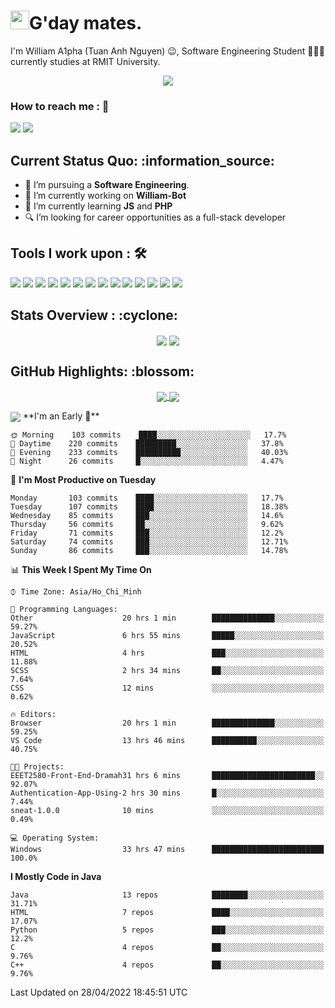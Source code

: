 <h1><img src="https://emojis.slackmojis.com/emojis/images/1531849430/4246/blob-sunglasses.gif?1531849430" width="30"/>G'day mates.</h1>

I'm William A1pha (Tuan Anh Nguyen) 😉, Software Engineering Student 👨🏻‍💻 currently studies at RMIT University.
<p align="center"><img src="https://readme-typing-svg.herokuapp.com?vCenter=true&width=500&lines=Software+Engineering+Student;Year+Two;RMIT+University" /></p>

### How to reach me : :iphone:
<a href="mailto: tuananh131001@gmail.com">
<a href="https://www.linkedin.com/in/tu%E1%BA%A5n-anh-nguy%E1%BB%85n-2051281b4/"><img src="https://img.shields.io/badge/WilliamA1pha-%230077B5.svg?&style=for-the-badge&logo=linkedin&logoColor=white" ></a>  <a href="http://discordapp.com/users/331413468202926081"><img src="https://img.shields.io/badge/Discord-5865F2?style=for-the-badge&logo=discord&logoColor=white" ></a>  
  
 <h2>Current Status Quo: :information_source:</h2>
  
- 💼 I’m pursuing a <strong>Software Engineering</strong>.
- 🔭 I’m currently working on <strong>William-Bot</strong> 
- 🌱 I’m currently learning <strong>JS</strong> and <strong>PHP</strong>
- 🔍 I’m looking for career opportunities as a full-stack developer
 <h2>Tools I work upon : 🛠</h2>
  
<!-- <img src="">   -->
<img src="https://img.shields.io/badge/HTML5-E34F26?style=for-the-badge&logo=html5&logoColor=white">  <img src="https://img.shields.io/badge/CSS3-1572B6?style=for-the-badge&logo=css3&logoColor=white">   <img src="https://img.shields.io/badge/Java%20-%23E00033.svg?&style=for-the-badge&logo=java&logoColor=white">   <img src="https://img.shields.io/badge/python%20-%2314354C.svg?&style=for-the-badge&logo=python&logoColor=white">   <img src="https://img.shields.io/badge/c++%20-%2300599C.svg?&style=for-the-badge&logo=c%2B%2B&logoColor=white">   <img src="https://img.shields.io/badge/MySQL-005C84?style=for-the-badge&logo=mysql&logoColor=white">    <img src="https://img.shields.io/badge/git%20-%23F05032.svg?&style=for-the-badge&logo=git&logoColor=white"/>   <img src="http://img.shields.io/badge/-VS%20Code-000000?style=for-the-badge&logo=Visual-studio-code&logoColor=blue"> <img src="https://img.shields.io/badge/Arduino_IDE-00979D?style=for-the-badge&logo=arduino&logoColor=white"> <img src="https://img.shields.io/badge/Codewars-B1361E?style=for-the-badge&logo=Codewars&logoColor=white"> <img src="https://img.shields.io/badge/PyCharm-000000.svg?&style=for-the-badge&logo=PyCharm&logoColor=white"> <img src="https://img.shields.io/badge/Visual_Studio-5C2D91?style=for-the-badge&logo=visual%20studio&logoColor=white">  <img src="https://img.shields.io/badge/Visual_Studio_Code-0078D4?style=for-the-badge&logo=visual%20studio%20code&logoColor=white"> <img src="https://img.shields.io/badge/-Hackerrank-2EC866?style=for-the-badge&logo=HackerRank&logoColor=white">

  <h2>Stats Overview : :cyclone: </h2>
  <p align="center">
<img align="center" src="https://github-readme-stats.vercel.app/api?username=wi2liamalpha&show_icons=true&count_private=true&hide=stars&include_all_commits=false&theme=aura" />
<img align="center" src="https://github-profile-trophy.vercel.app/?username=wi2liamalpha&theme=dracula&no-bg=true&row=1"/>
  </p>

  <h2>GitHub Highlights: :blossom:</h2>
  <p align="center">
<a href="">
  <img align="center" src="https://github-readme-stats.vercel.app/api/top-langs/?username=wi2liamalpha&langs_count=8&layout=compact&theme=material-palenight&hide=html,Tcl" />
</a>
<a href="">
  <img align="center" src="http://github-readme-streak-stats.herokuapp.com?user=wi2liamalpha&theme=material-palenight"/>
</a>
  </p>
 <img align="center" src="https://activity-graph.herokuapp.com/graph?username=wi2liamalpha&theme=react-dark"/>
<!--START_SECTION:waka-->
**I'm an Early 🐤** 

```text
🌞 Morning    103 commits    ████░░░░░░░░░░░░░░░░░░░░░   17.7% 
🌆 Daytime    220 commits    █████████░░░░░░░░░░░░░░░░   37.8% 
🌃 Evening    233 commits    ██████████░░░░░░░░░░░░░░░   40.03% 
🌙 Night      26 commits     █░░░░░░░░░░░░░░░░░░░░░░░░   4.47%

```
📅 **I'm Most Productive on Tuesday** 

```text
Monday       103 commits    ████░░░░░░░░░░░░░░░░░░░░░   17.7% 
Tuesday      107 commits    ████░░░░░░░░░░░░░░░░░░░░░   18.38% 
Wednesday    85 commits     ███░░░░░░░░░░░░░░░░░░░░░░   14.6% 
Thursday     56 commits     ██░░░░░░░░░░░░░░░░░░░░░░░   9.62% 
Friday       71 commits     ███░░░░░░░░░░░░░░░░░░░░░░   12.2% 
Saturday     74 commits     ███░░░░░░░░░░░░░░░░░░░░░░   12.71% 
Sunday       86 commits     ███░░░░░░░░░░░░░░░░░░░░░░   14.78%

```


📊 **This Week I Spent My Time On** 

```text
⌚︎ Time Zone: Asia/Ho_Chi_Minh

💬 Programming Languages: 
Other                    20 hrs 1 min        ██████████████░░░░░░░░░░░   59.27% 
JavaScript               6 hrs 55 mins       █████░░░░░░░░░░░░░░░░░░░░   20.52% 
HTML                     4 hrs               ███░░░░░░░░░░░░░░░░░░░░░░   11.88% 
SCSS                     2 hrs 34 mins       ██░░░░░░░░░░░░░░░░░░░░░░░   7.64% 
CSS                      12 mins             ░░░░░░░░░░░░░░░░░░░░░░░░░   0.62%

🔥 Editors: 
Browser                  20 hrs 1 min        ██████████████░░░░░░░░░░░   59.25% 
VS Code                  13 hrs 46 mins      ██████████░░░░░░░░░░░░░░░   40.75%

🐱‍💻 Projects: 
EEET2580-Front-End-Dramah31 hrs 6 mins       ███████████████████████░░   92.07% 
Authentication-App-Using-2 hrs 30 mins       █░░░░░░░░░░░░░░░░░░░░░░░░   7.44% 
sneat-1.0.0              10 mins             ░░░░░░░░░░░░░░░░░░░░░░░░░   0.49%

💻 Operating System: 
Windows                  33 hrs 47 mins      █████████████████████████   100.0%

```

**I Mostly Code in Java** 

```text
Java                     13 repos            ████████░░░░░░░░░░░░░░░░░   31.71% 
HTML                     7 repos             ████░░░░░░░░░░░░░░░░░░░░░   17.07% 
Python                   5 repos             ███░░░░░░░░░░░░░░░░░░░░░░   12.2% 
C                        4 repos             ██░░░░░░░░░░░░░░░░░░░░░░░   9.76% 
C++                      4 repos             ██░░░░░░░░░░░░░░░░░░░░░░░   9.76%

```



 Last Updated on 28/04/2022 18:45:51 UTC
<!--END_SECTION:waka-->

